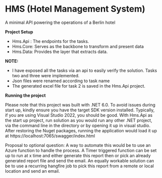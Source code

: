 # HMS (Hotel Management System)
A minimal API powering the operations of a Berlin hotel

**Project Setup**
- Hms.Api : The endpoints for the tasks.
- Hms.Core: Serves as the backbone to transform and present data
- Hms.Data: Provides the layer that extracts data.


**NOTE:** 
- I have exposed all the tasks via an api to easily verify the solution. Tasks two and three were implemented.
- Json files were renamed according to task name
- The generated excel file for task 2 is saved in the Hms.Api project.

**Running the project**

Please note that this project was built with .NET 6.0. To avoid issues during start up, kindly ensure you have the target SDK version installed. Typically, if you are using Visual Studio 2022, you should be good. With Hms.Api as the start up project, run solution as you would run any other .NET project, via the command line in the directory or by opening it up in visual studio. After restoring the Nuget packages, running the application would load it up at https://localhost:7065/swagger/index.html

Proposal to optional question: A way to automate this would be to use an Azure function to handle the process. A Timer triggered function can be set up to run at x time and either generate this report then or pick an already generated report file and send the email. An equally workable solution can be to use a recurring hangfire job to pick this report from a remote or local location and send an email.

